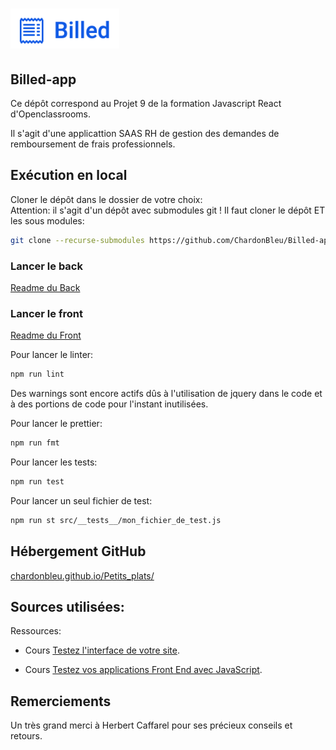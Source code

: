 # ![Billed](logo.png)

## Billed-app

Ce dépôt correspond au Projet 9 de la formation Javascript React d'Openclassrooms.

Il s'agit d'une applicattion SAAS RH de gestion des demandes de remboursement de frais professionnels.


## Exécution en local

Cloner le dépôt dans le dossier de votre choix:  
Attention: il s'agit d'un dépôt avec submodules git ! Il faut cloner le dépôt ET les sous modules:

```bash
git clone --recurse-submodules https://github.com/ChardonBleu/Billed-app
```

### Lancer le back  

[Readme du Back](Billed-Back/README.md)

### Lancer le front

[Readme du Front](Billed-Front/README.md)

Pour lancer le linter: 
```bash
npm run lint
```
Des warnings sont encore actifs dûs à l'utilisation de jquery dans le code et à des portions de code pour l'instant inutilisées.  

Pour lancer le prettier: 
```bash
npm run fmt
```

Pour lancer les tests: 
```bash
npm run test
```

Pour lancer un seul fichier de test: 
```bash
npm run st src/__tests__/mon_fichier_de_test.js
```

## Hébergement GitHub

[chardonbleu.github.io/Petits_plats/](https://chardonbleu.github.io/Billed-app/)

## Sources utilisées:

Ressources:

- Cours [Testez l'interface de votre site](https://openclassrooms.com/fr/courses/3504461-testez-linterface-de-votre-site).

- Cours [Testez vos applications Front End avec JavaScript](https://openclassrooms.com/fr/courses/7159306-testez-vos-applications-front-end-avec-javascript).


## Remerciements

Un très grand merci à Herbert Caffarel pour ses précieux conseils et retours.
